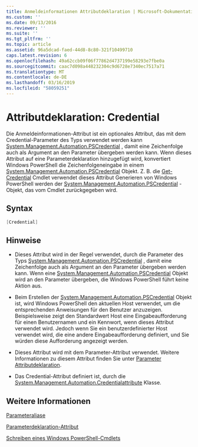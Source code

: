 ```yaml
---
title: Anmeldeinformationen Attributdeklaration | Microsoft-Dokumentation
ms.custom: ''
ms.date: 09/13/2016
ms.reviewer: ''
ms.suite: ''
ms.tgt_pltfrm: ''
ms.topic: article
ms.assetid: 96a5dcad-faed-44d8-8c80-321f10499710
caps.latest.revision: 6
ms.openlocfilehash: 49a62ccb09f06f77862d4737199e58293e7fbe0a
ms.sourcegitcommit: caac7d098a448232304c9d6728e7340ec7517a71
ms.translationtype: MT
ms.contentlocale: de-DE
ms.lasthandoff: 03/16/2019
ms.locfileid: "58059251"
---
```

# <a name="credential-attribute-declaration"></a>Attributdeklaration: Credential

Die Anmeldeinformationen-Attribut ist ein optionales Attribut, das mit dem Credential-Parameter des Typs verwendet werden kann [System.Management.Automation.PSCredential](/dotnet/api/System.Management.Automation.PSCredential) , damit eine Zeichenfolge auch als Argument an den Parameter übergeben werden kann. Wenn dieses Attribut auf eine Parameterdeklaration hinzugefügt wird, konvertiert Windows PowerShell die Zeichenfolgeneingabe in einem [System.Management.Automation.PSCredential](/dotnet/api/System.Management.Automation.PSCredential) Objekt. Z. B. die [Get-Credential](/powershell/module/Microsoft.PowerShell.Security/Get-Credential) Cmdlet verwendet dieses Attribut Generieren von Windows PowerShell werden der [System.Management.Automation.PSCredential](/dotnet/api/System.Management.Automation.PSCredential) -Objekt, das vom Cmdlet zurückgegeben wird.

## <a name="syntax"></a>Syntax

```csharp
[Credential]
```

## <a name="remarks"></a>Hinweise

- Dieses Attribut wird in der Regel verwendet, durch die Parameter des Typs [System.Management.Automation.PSCredential](/dotnet/api/System.Management.Automation.PSCredential) , damit eine Zeichenfolge auch als Argument an den Parameter übergeben werden kann. Wenn eine [System.Management.Automation.PSCredential](/dotnet/api/System.Management.Automation.PSCredential) Objekt wird an den Parameter übergeben, die Windows PowerShell führt keine Aktion aus.

- Beim Erstellen der [System.Management.Automation.PSCredential](/dotnet/api/System.Management.Automation.PSCredential) Objekt ist, wird Windows PowerShell den aktuellen Host verwendet, um die entsprechenden Anweisungen für den Benutzer anzuzeigen. Beispielsweise zeigt den Standardwert Host eine Eingabeaufforderung für einen Benutzernamen und ein Kennwort, wenn dieses Attribut verwendet wird. Jedoch wenn Sie ein benutzerdefinierter Host verwendet wird, die eine andere Eingabeaufforderung definiert, und Sie würden diese Aufforderung angezeigt werden.

- Dieses Attribut wird mit dem Parameter-Attribut verwendet. Weitere Informationen zu diesem Attribut finden Sie unter [Parameter Attributdeklaration](./parameter-attribute-declaration.md).

- Das Credential-Attribut definiert ist, durch die [System.Management.Automation.Credentialattribute](/dotnet/api/System.Management.Automation.CredentialAttribute) Klasse.

## <a name="see-also"></a>Weitere Informationen

[Parameteraliase](./parameter-aliases.md)

[Parameterdeklaration-Attribut](./parameter-attribute-declaration.md)

[Schreiben eines Windows PowerShell-Cmdlets](./writing-a-windows-powershell-cmdlet.md)
